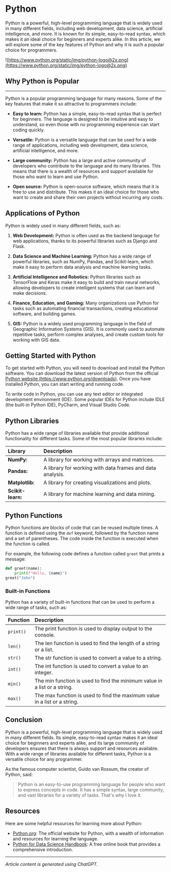 # Python

Python is a powerful, high-level programming language that is widely used in many different fields, including web development, data science, artificial intelligence, and more. It is known for its simple, easy-to-read syntax, which makes it an ideal choice for beginners and experts alike. In this article, we will explore some of the key features of Python and why it is such a popular choice for programmers.

![https://www.python.org/static/img/python-logo@2x.png](https://www.python.org/static/img/python-logo@2x.png)

## Why Python is Popular

---

Python is a popular programming language for many reasons. Some of the key features that make it so attractive to programmers include:

- **Easy to learn:** Python has a simple, easy-to-read syntax that is perfect for beginners. The language is designed to be intuitive and easy to understand, so even those with no programming experience can start coding quickly.

- **Versatile:** Python is a versatile language that can be used for a wide range of applications, including web development, data science, artificial intelligence, and more.

- **Large community:** Python has a large and active community of developers who contribute to the language and its many libraries. This means that there is a wealth of resources and support available for those who want to learn and use Python.

- **Open source:** Python is open-source software, which means that it is free to use and distribute. This makes it an ideal choice for those who want to create and share their own projects without incurring any costs.

## Applications of Python

Python is widely used in many different fields, such as:

1. **Web Development:** Python is often used as the backend language for web applications, thanks to its powerful libraries such as Django and Flask.

2. **Data Science and Machine Learning:** Python has a wide range of powerful libraries, such as NumPy, Pandas, and Scikit-learn, which make it easy to perform data analysis and machine learning tasks.

3. **Artificial Intelligence and Robotics:** Python libraries such as TensorFlow and Keras make it easy to build and train neural networks, allowing developers to create intelligent systems that can learn and make decisions.

4. **Finance, Education, and Gaming:** Many organizations use Python for tasks such as automating financial transactions, creating educational software, and building games.

5. **GIS:** Python is a widely used programming language in the field of Geographic Information Systems (GIS). It is commonly used to automate repetitive tasks, perform complex analyses, and create custom tools for working with GIS data.

## Getting Started with Python

To get started with Python, you will need to download and install the Python software. You can download the latest version of Python from the official [Python website (https://www.python.org/downloads)](https://www.python.org/downloads). Once you have installed Python, you can start writing and running code.

To write code in Python, you can use any text editor or integrated development environment (IDE). Some popular IDEs for Python include IDLE (the built-in Python IDE), PyCharm, and Visual Studio Code.

## Python Libraries

Python has a wide range of libraries available that provide additional functionality for different tasks. Some of the most popular libraries include:

| Library           | Description                                               |
| :---------------- | :-------------------------------------------------------- |
| **NumPy:**        | A library for working with arrays and matrices.           |
| **Pandas:**       | A library for working with data frames and data analysis. |
| **Matplotlib:**   | A library for creating visualizations and plots.          |
| **Scikit-learn:** | A library for machine learning and data mining.           |

## Python Functions

Python functions are blocks of code that can be reused multiple times. A function is defined using the `def` keyword, followed by the function name and a set of parentheses. The code inside the function is executed when the function is called.

For example, the following code defines a function called `greet` that prints a message:

```python
def greet(name):
    print(f"Hello, {name}")
greet("John")
```

### Built-in Functions

Python has a variety of built-in functions that can be used to perform a wide range of tasks, such as:

| Function  | Description                                                               |
| :-------- | :------------------------------------------------------------------------ |
| `print()` | The print function is used to display output to the console.              |
| `len()`   | The len function is used to find the length of a string or a list.        |
| `str()`   | The str function is used to convert a value to a string.                  |
| `int()`   | The int function is used to convert a value to an integer.                |
| `min()`   | The min function is used to find the minimum value in a list or a string. |
| `max()`   | The max function is used to find the maximum value in a list or a string. |

## Conclusion

Python is a powerful, high-level programming language that is widely used in many different fields. Its simple, easy-to-read syntax makes it an ideal choice for beginners and experts alike, and its large community of developers ensures that there is always support and resources available. With a wide range of libraries available for different tasks, Python is a versatile choice for any programmer.

As the famous computer scientist, Guido van Rossum, the creator of Python, said:

> Python is an easy-to-use programming language for people who want to express concepts in code. It has a simple syntax, large community, and vast libraries for a variety of tasks. That's why I love it.

## Resources

Here are some helpful resources for learning more about Python:

- [Python.org](https://www.python.org): The official website for Python, with a wealth of information and resources for learning the language.
- [Python for Data Science Handbook](https://jakevdp.github.io/PythonDataScienceHandbook/): A free online book that provides a comprehensive introduction.

---

*Article content is generated using ChatGPT.*